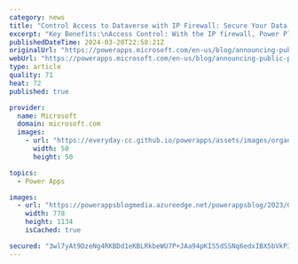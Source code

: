 ```yaml
---
category: news
title: "Control Access to Dataverse with IP Firewall: Secure Your Data with Ease"
excerpt: "Key Benefits:\nAccess Control: With the IP firewall, Power Platform administrators can configure IP restrictions on each environment. This means you can allow access to Dataverse only from specific IP ranges, ensuring that your data remains secure.\nRisk Mitigation: By restricting access to authorized"
publishedDateTime: 2024-03-20T22:58:21Z
originalUrl: "https://powerapps.microsoft.com/en-us/blog/announcing-public-preview-of-ip-internet-protocol-firewall-for-dataverse/"
webUrl: "https://powerapps.microsoft.com/en-us/blog/announcing-public-preview-of-ip-internet-protocol-firewall-for-dataverse/"
type: article
quality: 71
heat: 72
published: true

provider:
  name: Microsoft
  domain: microsoft.com
  images:
    - url: "https://everyday-cc.github.io/powerapps/assets/images/organizations/microsoft.com-50x50.jpg"
      width: 50
      height: 50

topics:
  - Power Apps

images:
  - url: "https://powerappsblogmedia.azureedge.net/powerappsblog/2023/07/IP-Firewall-Settings.png"
    width: 778
    height: 1134
    isCached: true

secured: "3wl7yAt9DzeNg4RKBDd1eKBLRkbeWU7P+JAa94pKIS5dSSNq6edxIBX5bVkP3rmqktCSwB5CaoDRzWmWTkZPVbbcQXcswEUf2aacvaxAYyZIF37pxn3qswM5USNrktbekclhP9dWAkavnU6x56nHYwGB3q8E7crZzlGZiJlzGXcUUXLE9583s6JdaJ6QHHW8zgo1thTc3hzMpogrBl8g+SgHtcZhrYBfRZ+yUkC355iLswiV+hrX0JmhVN6+kn9Rj3XfHKd58twktfUZxn7OUXbpPpuMfx/NIuZKZS0dWaLa0dgGSCSkm6TUKoET5EUjmXqjJCP7IWRygpxRkOGXYkLR2DG5g/yYGW6+W72XjBQ=;Jcx4TMAKQZpxsyVZJf89Vg=="
---
```


